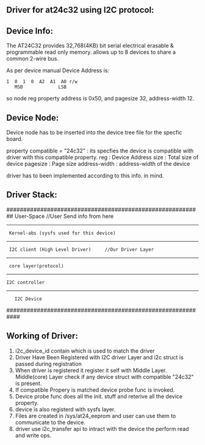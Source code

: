 Driver for at24c32 using I2C protocol:
-------------------------------------

Device Info:
-------------
The AT24C32 provides 32,768(4KB) bit serial electrical erasable & programmable read only memory. allows up to 8 devices to share a common 2-wire bus.

As per device manual Device Address is:

	1  0  1  0  A2  A1  A0 r/w
       MSB		       LSB

so node reg property address is 0x50, and pagesize 32, address-width 12.


Device Node:
-------------
Device node has to be inserted into the device tree file for the specfic board. 

property compatible = "24c32"	: its specfies the device is compatible with driver with this compatible property.
reg 				: Device Address
size				: Total size of device
pagesize			: Page size 
address-width			: address-width of the device

driver has to been implemented according to this info. in mind.

Driver Stack:
----------------
##########################################################
      User-Space			//User Send info from here

-------------------------

     Kernel-abs (sysfs used for this device)

-------------------------

     I2C client (High Level Driver) 	//Our Driver Layer

-------------------------

     core layer(protocol)
 
-------------------------

    I2C controller
   
-------------------------

       I2C Device

############################################################

Working of Driver:
-------------------
1) i2c_device_id contain which is used to match the driver
2) Driver Have Been Registered with I2C driver Layer and i2c struct is passed during registration
3) When driver is registered it register it self with Middle Layer. 
   Middle(core) Layer check if any device struct with compatible "24c32" is present.
4) If compatible Propery is matched device probe func is invoked.
5) Device probe func does all the init. stuff and reterive all the device property.
6) device is also registerd with sysfs layer.
7) Files are created in /sys/at24_eeprom and user can use them to communicate to the device.
8) driver use i2c_transfer api to intract with the device the perform read and write ops.
